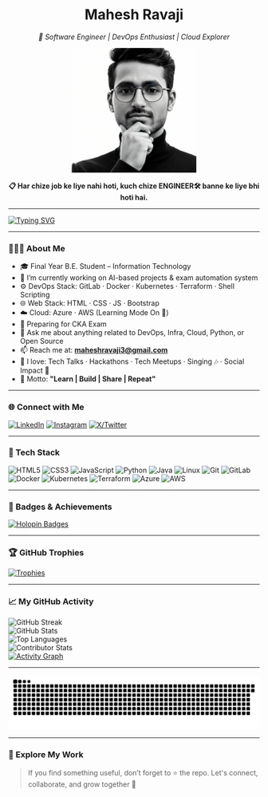 <h1 align="center">
  <strong>Mahesh Ravaji</strong>
</h1>

<p align="center">
  <em>🚀 Software Engineer | DevOps Enthusiast | Cloud Explorer</em>
</p>

<p align="center">
  <img src="steve-image.png" width="250" alt="Mahesh Ravaji" />
</p>

<p align="center"><b>📋 Har chize job ke liye nahi hoti, kuch chize ENGINEER🛠 banne ke liye bhi hoti hai.</b></p>

---

[![Typing SVG](https://readme-typing-svg.herokuapp.com?color=1177F7&center=true&vCenter=true&width=800&height=100&lines=Hey,+I'm+Mahesh+Ravaji!;Final+Year+IT+Engineer+%7C+DevOps+Enthusiast+%7C+AI+Builder;I+build+solutions+with+code+%2B+automation;Solving+real-world+problems+is+my+passion!;CI%2FCD+%7C+Cloud+%7C+Infra+as+Code+%7C+AI+Projects)](https://git.io/typing-svg)

---

### 👨🏻‍💻 About Me

- 🎓 Final Year B.E. Student – Information Technology
- 🔭 I’m currently working on AI-based projects & exam automation system
- ⚙️ DevOps Stack: GitLab · Docker · Kubernetes · Terraform · Shell Scripting
- 🌐 Web Stack: HTML · CSS · JS · Bootstrap
- ☁️ Cloud: Azure · AWS (Learning Mode On 🚀)
- 📖 Preparing for CKA Exam
- 💬 Ask me about anything related to DevOps, Infra, Cloud, Python, or Open Source
- 📫 Reach me at: **maheshravaji3@gmail.com**
- 🎤 I love: Tech Talks · Hackathons · Tech Meetups · Singing 🎶 · Social Impact 🌱
- 🧠 Motto: **"Learn | Build | Share | Repeat"**

---

### 🌐 Connect with Me

[![LinkedIn](https://img.shields.io/badge/Mahesh_Ravaji-blue?style=flat-square&logo=Linkedin&logoColor=white)](https://www.linkedin.com/in/mahesh-ravaji-70564622b/)
[![Instagram](https://img.shields.io/badge/@mahesh_ravaji-E4405F?style=flat-square&logo=Instagram&logoColor=white)](https://www.instagram.com/mahesh_ravaji/)
[![X/Twitter](https://img.shields.io/badge/Mahesh_Ravaji-black?style=flat-square&logo=X&logoColor=white)](https://x.com/MaheshRavaji)

---

### 🧰 Tech Stack

<p align="left">
  <img src="https://cdn.jsdelivr.net/gh/devicons/devicon/icons/html5/html5-original.svg" width="40" alt="HTML5"/>
  <img src="https://cdn.jsdelivr.net/gh/devicons/devicon/icons/css3/css3-original.svg" width="40" alt="CSS3"/>
  <img src="https://cdn.jsdelivr.net/gh/devicons/devicon/icons/javascript/javascript-original.svg" width="40" alt="JavaScript"/>
  <img src="https://cdn.jsdelivr.net/gh/devicons/devicon/icons/python/python-original.svg" width="40" alt="Python"/>
  <img src="https://cdn.jsdelivr.net/gh/devicons/devicon/icons/java/java-original.svg" width="40" alt="Java"/>
  <img src="https://cdn.jsdelivr.net/gh/devicons/devicon/icons/linux/linux-original.svg" width="40" alt="Linux"/>
  <img src="https://cdn.jsdelivr.net/gh/devicons/devicon/icons/git/git-original.svg" width="40" alt="Git"/>
  <img src="https://cdn.jsdelivr.net/gh/devicons/devicon/icons/gitlab/gitlab-original.svg" width="40" alt="GitLab"/>
  <img src="https://cdn.jsdelivr.net/gh/devicons/devicon/icons/docker/docker-original.svg" width="40" alt="Docker"/>
  <img src="https://cdn.jsdelivr.net/gh/devicons/devicon/icons/kubernetes/kubernetes-plain.svg" width="40" alt="Kubernetes"/>
  <img src="https://cdn.jsdelivr.net/gh/devicons/devicon/icons/terraform/terraform-original.svg" width="40" alt="Terraform"/>
  <img src="https://cdn.jsdelivr.net/gh/devicons/devicon/icons/azure/azure-original.svg" width="40" alt="Azure"/>
  <img src="https://cdn.jsdelivr.net/gh/devicons/devicon/icons/amazonwebservices/amazonwebservices-original-wordmark.svg" width="60" alt="AWS"/>
</p>

---

### 🏅 Badges & Achievements

[![Holopin Badges](https://holopin.me/maheshravaji)](https://holopin.io/@maheshravaji)

---

### 🏆 GitHub Trophies

[![Trophies](https://github-profile-trophy.vercel.app/?username=Mahesh-Ravaji&theme=onedark)](https://github.com/Mahesh-Ravaji)

---

### 📈 My GitHub Activity

![GitHub Streak](https://github-readme-streak-stats.herokuapp.com/?user=Mahesh-Ravaji&theme=dracula)
<br>
![GitHub Stats](https://github-readme-stats.vercel.app/api?username=Mahesh-Ravaji&show_icons=true&count_private=true&theme=dracula)
<br>
![Top Languages](https://github-readme-stats.vercel.app/api/top-langs?username=Mahesh-Ravaji&layout=compact&theme=dracula)
<br>
![Contributor Stats](https://github-contributor-stats.vercel.app/api?username=Mahesh-Ravaji&limit=5&theme=tokyonight&combine_all_yearly_contributions=true)
<br>
[![Activity Graph](https://github-readme-activity-graph.vercel.app/graph?username=Mahesh-Ravaji&bg_color=000000&color=ffffff&line=ff7b00&point=ffffff&area=true&hide_border=true)](https://github.com/Mahesh-Ravaji)

---

![Snake Animation](github-user-contribution.svg)

---
### 🌟 Explore My Work

> If you find something useful, don’t forget to ⭐️ the repo.
> Let's connect, collaborate, and grow together 🚀

